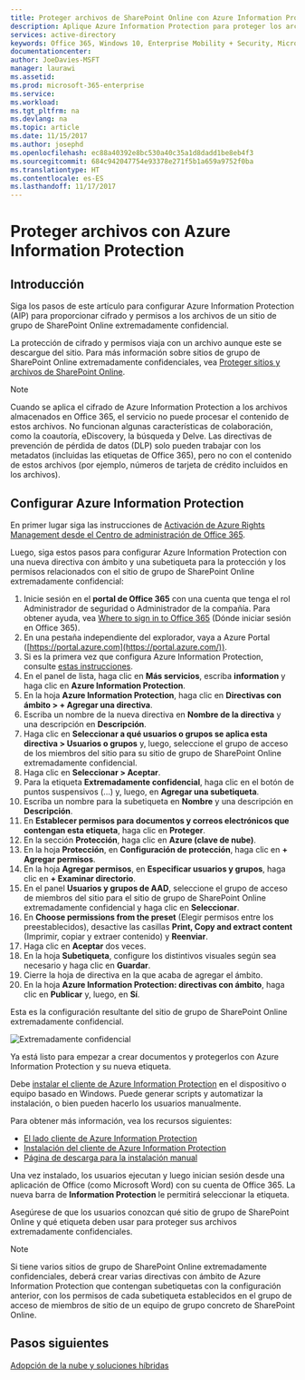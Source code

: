 ```yaml
---
title: Proteger archivos de SharePoint Online con Azure Information Protection | Microsoft Docs
description: Aplique Azure Information Protection para proteger los archivos en un sitio de grupo de SharePoint Online extremadamente confidencial.
services: active-directory
keywords: Office 365, Windows 10, Enterprise Mobility + Security, Microsoft 365 Enterprise
documentationcenter: 
author: JoeDavies-MSFT
manager: laurawi
ms.assetid: 
ms.prod: microsoft-365-enterprise
ms.service: 
ms.workload: 
ms.tgt_pltfrm: na
ms.devlang: na
ms.topic: article
ms.date: 11/15/2017
ms.author: josephd
ms.openlocfilehash: ec88a40392e8bc530a40c35a1d8dadd1be8eb4f3
ms.sourcegitcommit: 684c942047754e93378e271f5b1a659a9752f0ba
ms.translationtype: HT
ms.contentlocale: es-ES
ms.lasthandoff: 11/17/2017
---
```

# <a name="protect-files-with--azure-information-protection"></a>Proteger archivos con Azure Information Protection

## <a name="introduction"></a>Introducción

Siga los pasos de este artículo para configurar Azure Information Protection (AIP) para proporcionar cifrado y permisos a los archivos de un sitio de grupo de SharePoint Online extremadamente confidencial. 

La protección de cifrado y permisos viaja con un archivo aunque este se descargue del sitio. Para más información sobre sitios de grupo de SharePoint Online extremadamente confidenciales, vea [Proteger sitios y archivos de SharePoint Online](secure-sharepoint-online-sites-and-files.md).

> [!NOTE]
> Cuando se aplica el cifrado de Azure Information Protection a los archivos almacenados en Office 365, el servicio no puede procesar el contenido de estos archivos. No funcionan algunas características de colaboración, como la coautoría, eDiscovery, la búsqueda y Delve. Las directivas de prevención de pérdida de datos (DLP) solo pueden trabajar con los metadatos (incluidas las etiquetas de Office 365), pero no con el contenido de estos archivos (por ejemplo, números de tarjeta de crédito incluidos en los archivos).

## <a name="configure-azure-information-protection"></a>Configurar Azure Information Protection

En primer lugar siga las instrucciones de [Activación de Azure Rights Management desde el Centro de administración de Office 365](https://docs.microsoft.com/information-protection/deploy-use/activate-office365).

Luego, siga estos pasos para configurar Azure Information Protection con una nueva directiva con ámbito y una subetiqueta para la protección y los permisos relacionados con el sitio de grupo de SharePoint Online extremadamente confidencial:

1. Inicie sesión en el **portal de Office 365** con una cuenta que tenga el rol Administrador de seguridad o Administrador de la compañía. Para obtener ayuda, vea [Where to sign in to Office 365](https://support.office.com/Article/Where-to-sign-in-to-Office-365-e9eb7d51-5430-4929-91ab-6157c5a050b4) (Dónde iniciar sesión en Office 365).
2. En una pestaña independiente del explorador, vaya a Azure Portal ([https://portal.azure.com](https://portal.azure.com/)).
3. Si es la primera vez que configura Azure Information Protection, consulte [estas instrucciones](https://docs.microsoft.com/information-protection/deploy-use/configure-policy#to-access-the-azure-information-protection-blade-for-the-first-time).
4. En el panel de lista, haga clic en **Más servicios**, escriba **information** y haga clic en **Azure Information Protection**.
5. En la hoja **Azure Information Protection**, haga clic en **Directivas con ámbito > + Agregar una directiva**.
6. Escriba un nombre de la nueva directiva en **Nombre de la directiva** y una descripción en **Descripción**.
7. Haga clic en **Seleccionar a qué usuarios o grupos se aplica esta directiva > Usuarios o grupos** y, luego, seleccione el grupo de acceso de los miembros del sitio para su sitio de grupo de SharePoint Online extremadamente confidencial.
8. Haga clic en **Seleccionar > Aceptar**.
9. Para la etiqueta **Extremadamente confidencial**, haga clic en el botón de puntos suspensivos (...) y, luego, en **Agregar una subetiqueta**.
10. Escriba un nombre para la subetiqueta en **Nombre** y una descripción en **Descripción**.
11. En **Establecer permisos para documentos y correos electrónicos que contengan esta etiqueta**, haga clic en **Proteger**.
12. En la sección **Protección**, haga clic en **Azure (clave de nube)**.
13. En la hoja **Protección**, en **Configuración de protección**, haga clic en **+ Agregar permisos**.
14. En la hoja **Agregar permisos**, en **Especificar usuarios y grupos**, haga clic en **+ Examinar directorio**.
15. En el panel **Usuarios y grupos de AAD**, seleccione el grupo de acceso de miembros del sitio para el sitio de grupo de SharePoint Online extremadamente confidencial y haga clic en **Seleccionar**.
16. En **Choose permissions from the preset** (Elegir permisos entre los preestablecidos), desactive las casillas **Print, Copy and extract content** (Imprimir, copiar y extraer contenido) y **Reenviar**.
17. Haga clic en **Aceptar** dos veces.
18. En la hoja **Subetiqueta**, configure los distintivos visuales según sea necesario y haga clic en **Guardar**.
19. Cierre la hoja de directiva en la que acaba de agregar el ámbito.
20. En la hoja **Azure Information Protection: directivas con ámbito**, haga clic en **Publicar** y, luego, en **Sí**.

Esta es la configuración resultante del sitio de grupo de SharePoint Online extremadamente confidencial.

 ![Extremadamente confidencial](./media/protect-files-with-aip/hc_w_aip.png)

Ya está listo para empezar a crear documentos y protegerlos con Azure Information Protection y su nueva etiqueta.

Debe [instalar el cliente de Azure Information Protection](https://docs.microsoft.com/information-protection/rms-client/install-client-app) en el dispositivo o equipo basado en Windows. Puede generar scripts y automatizar la instalación, o bien pueden hacerlo los usuarios manualmente. 

Para obtener más información, vea los recursos siguientes:

* [El lado cliente de Azure Information Protection](https://docs.microsoft.com/information-protection/rms-client/use-client)
* [Instalación del cliente de Azure Information Protection](https://docs.microsoft.com/information-protection/rms-client/client-admin-guide)
* [Página de descarga para la instalación manual](https://www.microsoft.com/download/details.aspx?id=53018)

Una vez instalado, los usuarios ejecutan y luego inician sesión desde una aplicación de Office (como Microsoft Word) con su cuenta de Office 365. La nueva barra de **Information Protection** le permitirá seleccionar la etiqueta. 

Asegúrese de que los usuarios conozcan qué sitio de grupo de SharePoint Online y qué etiqueta deben usar para proteger sus archivos extremadamente confidenciales.

>[!Note]
>Si tiene varios sitios de grupo de SharePoint Online extremadamente confidenciales, deberá crear varias directivas con ámbito de Azure Information Protection que contengan subetiquetas con la configuración anterior, con los permisos de cada subetiqueta establecidos en el grupo de acceso de miembros de sitio de un equipo de grupo concreto de SharePoint Online.
>

## <a name="next-steps"></a>Pasos siguientes

[Adopción de la nube y soluciones híbridas](https://technet.microsoft.com/library/dn262744.aspx)
